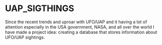 # UAP_SIGTHINGS
Since the recent trends and uproar with UFO/UAP and it having a lot of attention especially in the USA government, NASA, and all over the world I have made a project idea: creating a database that stores information about UFO/UAP sightings.
